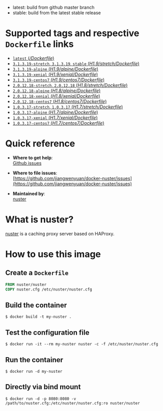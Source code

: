 * latest: build from github master branch
* stable: build from the latest stable release

# Supported tags and respective `Dockerfile` links

- [`latest` (*/Dockerfile*)](https://github.com/jiangwenyuan/docker-nuster/blob/master/Dockerfile)
- [`3.1.3.19-stretch`, `3.1.3.19`, `stable` (*H1.9/stretch/Dockerfile*)](https://github.com/jiangwenyuan/docker-nuster/blob/master/H1.9/stretch/Dockerfile)
- [`3.1.3.19-alpine` (*H1.9/alpine/Dockerfile*)](https://github.com/jiangwenyuan/docker-nuster/blob/master/H1.9/alpine/Dockerfile)
- [`3.1.3.19-xenial` (*H1.9/xenial/Dockerfile*)](https://github.com/jiangwenyuan/docker-nuster/blob/master/H1.9/xenial/Dockerfile)
- [`3.1.3.19-centos7` (*H1.9/centos7/Dockerfile*)](https://github.com/jiangwenyuan/docker-nuster/blob/master/H1.9/centos7/Dockerfile)
- [`2.0.12.18-stretch`, `2.0.12.18` (*H1.8/stretch/Dockerfile*)](https://github.com/jiangwenyuan/docker-nuster/blob/master/H1.8/stretch/Dockerfile)
- [`2.0.12.18-alpine` (*H1.8/alpine/Dockerfile*)](https://github.com/jiangwenyuan/docker-nuster/blob/master/H1.8/alpine/Dockerfile)
- [`2.0.12.18-xenial` (*H1.8/xenial/Dockerfile*)](https://github.com/jiangwenyuan/docker-nuster/blob/master/H1.8/xenial/Dockerfile)
- [`2.0.12.18-centos7` (*H1.8/centos7/Dockerfile*)](https://github.com/jiangwenyuan/docker-nuster/blob/master/H1.8/centos7/Dockerfile)
- [`1.0.3.17-stretch`, `1.0.3.17` (*H1.7/stretch/Dockerfile*)](https://github.com/jiangwenyuan/docker-nuster/blob/master/H1.7/stretch/Dockerfile)
- [`1.0.3.17-alpine` (*H1.7/alpine/Dockerfile*)](https://github.com/jiangwenyuan/docker-nuster/blob/master/H1.7/alpine/Dockerfile)
- [`1.0.3.17-xenial` (*H1.7/xenial/Dockerfile*)](https://github.com/jiangwenyuan/docker-nuster/blob/master/H1.7/xenial/Dockerfile)
- [`1.0.3.17-centos7` (*H1.7/centos7/Dockerfile*)](https://github.com/jiangwenyuan/docker-nuster/blob/master/H1.7/centos7/Dockerfile)

# Quick reference

- **Where to get help**:  
  [Github issues](https://github.com/jiangwenyuan/nuster/issues)

- **Where to file issues**:  
  [https://github.com/jiangwenyuan/docker-nuster/issues](https://github.com/jiangwenyuan/docker-nuster/issues)

- **Maintained by**:  
  [nuster](https://github.com/jiangwenyuan)

# What is nuster?

[nuster](https://github.com/jiangwenyuan/nuster) is a caching proxy server based on HAProxy.


# How to use this image

## Create a `Dockerfile`

```Dockerfile
FROM nuster/nuster
COPY nuster.cfg /etc/nuster/nuster.cfg
```

## Build the container

```console
$ docker build -t my-nuster .
```

## Test the configuration file

```console
$ docker run -it --rm my-nuster nuster -c -f /etc/nuster/nuster.cfg
```

## Run the container

```console
$ docker run -d my-nuster
```

## Directly via bind mount

```console
$ docker run -d -p 8080:8080 -v /path/to/nuster.cfg:/etc/nuster/nuster.cfg:ro nuster/nuster
```
